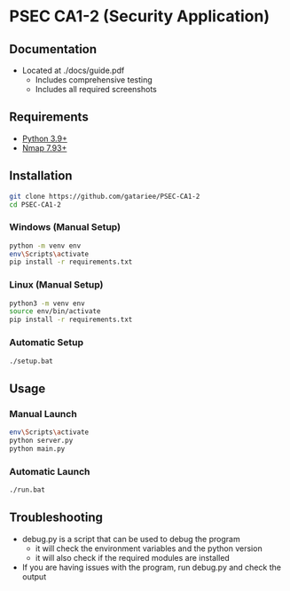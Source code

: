 # PSEC CA1-2 (Security Application)

## Documentation
- Located at ./docs/guide.pdf
    - Includes comprehensive testing 
    - Includes all required screenshots 

## Requirements
- [Python 3.9+](https://www.python.org/downloads/)
- [Nmap 7.93+](https://nmap.org/download.html)
## Installation

```bash
git clone https://github.com/gatariee/PSEC-CA1-2
cd PSEC-CA1-2
```
### Windows (Manual Setup)
```bash
python -m venv env
env\Scripts\activate
pip install -r requirements.txt
```
### Linux (Manual Setup)
```bash
python3 -m venv env
source env/bin/activate
pip install -r requirements.txt
```
### Automatic Setup
```bash
./setup.bat
```

## Usage
### Manual Launch
```bash
env\Scripts\activate
python server.py
python main.py
```
### Automatic Launch
```bash
./run.bat
```

## Troubleshooting
- debug.py is a script that can be used to debug the program
    - it will check the environment variables and the python version
    - it will also check if the required modules are installed
- If you are having issues with the program, run debug.py and check the output





